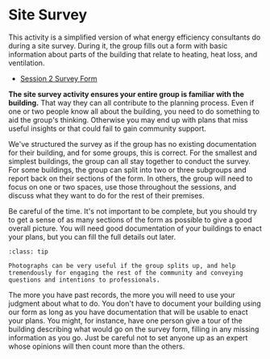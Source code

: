 # Site Survey


This activity is a simplified version of what energy efficiency consultants do during a site survey. During it, the group fills out a form with basic information about parts of the building that relate to heating, heat loss, and ventilation.

- [Session 2 Survey Form](https://docs.google.com/document/d/13ByjSw0NQAjF7fzfruSMPpP4ebGHkNFw)

**The site survey activity ensures your entire group is familiar with the building.**  That way they can all contribute to the planning process.  Even if one or two people know all about the building, you need to do something to aid the group's thinking.  Otherwise you may end up with plans that miss useful insights or that could fail to gain community support. 

We've structured the survey as if the group has no existing documentation for their building, and for some groups, this is correct.  For the smallest and simplest buildings, the group can all stay together to conduct the survey.  For some buildings, the group can split into two or three subgroups and report back on their sections of the form.  In others, the group will need to focus on one or two spaces, use those throughout the sessions, and discuss what they want to do for the rest of their premises.

Be careful of the time.  It's not important to be complete, but you should try to get a sense of as many sections of the form as possible to give a good overall picture.  You will need good documentation of your buildings to enact your plans, but you can fill the full details out later.

```{admonition} Photographs
:class: tip

Photographs can be very useful if the group splits up, and help tremendously for engaging the rest of the community and conveying questions and intentions to professionals.  
```

The more you have past records, the more you will need to use your judgment about what to do.   You don't have to document your building using our form as long as you have documentation that will be usable to enact your plans.  You might, for instance, have one person give a tour of the building describing what would go on the survey form, filling in any missing information as you go.  Just be careful not to set anyone up as an expert whose opinions will then count more than the others.  







